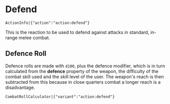 # Defend

`ActionInfo|{"action":"action:defend"}`

This is the reaction to be used to defend against attacks in standard, in-range melee combat. 

## Defence Roll

Defence rolls are made with `d100`, plus the defence modifier, which is in turn calculated from the **defence** property of the weapon, the difficulty of the combat skill used and the skill level of the user. The weapon's reach is then subtracted from this because in close quarters combat a longer reach is a disadvantage.

`CombatRollCalculator|{"variant":"action:defend"}`